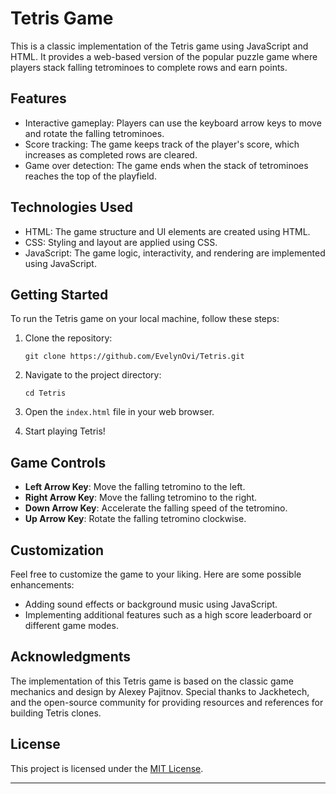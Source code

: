 # Tetris Game

This is a classic implementation of the Tetris game using JavaScript and HTML. It provides a web-based version of the popular puzzle game where players stack falling tetrominoes to complete rows and earn points.

## Features

- Interactive gameplay: Players can use the keyboard arrow keys to move and rotate the falling tetrominoes.
- Score tracking: The game keeps track of the player's score, which increases as completed rows are cleared.
- Game over detection: The game ends when the stack of tetrominoes reaches the top of the playfield.

## Technologies Used

- HTML: The game structure and UI elements are created using HTML.
- CSS: Styling and layout are applied using CSS.
- JavaScript: The game logic, interactivity, and rendering are implemented using JavaScript.

## Getting Started

To run the Tetris game on your local machine, follow these steps:

1. Clone the repository:

   ```shell
   git clone https://github.com/EvelynOvi/Tetris.git
   ```

2. Navigate to the project directory:

   ```shell
   cd Tetris
   ```

3. Open the `index.html` file in your web browser.

4. Start playing Tetris!

## Game Controls

- **Left Arrow Key**: Move the falling tetromino to the left.
- **Right Arrow Key**: Move the falling tetromino to the right.
- **Down Arrow Key**: Accelerate the falling speed of the tetromino.
- **Up Arrow Key**: Rotate the falling tetromino clockwise.

## Customization

Feel free to customize the game to your liking. Here are some possible enhancements:

- Adding sound effects or background music using JavaScript.
- Implementing additional features such as a high score leaderboard or different game modes.

## Acknowledgments

The implementation of this Tetris game is based on the classic game mechanics and design by Alexey Pajitnov. Special thanks to Jackhetech, and the open-source community for providing resources and references for building Tetris clones.

## License

This project is licensed under the [MIT License](LICENSE).

---